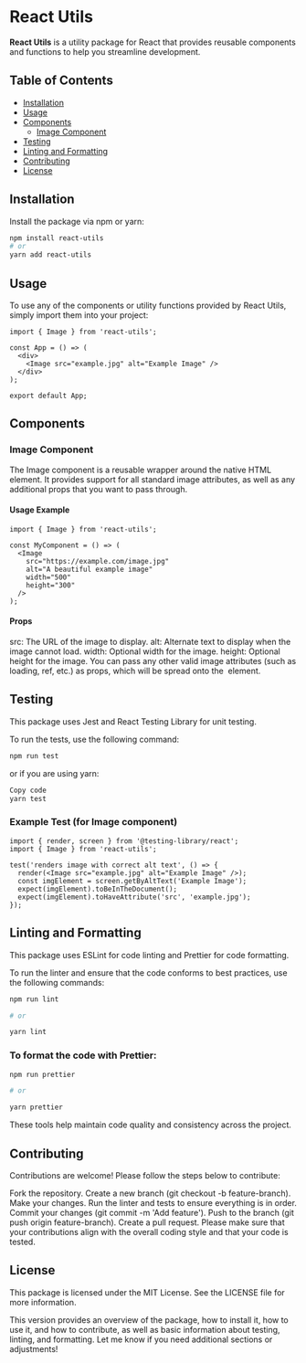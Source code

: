 # React Utils

**React Utils** is a utility package for React that provides reusable components and functions to help you streamline development.

## Table of Contents

- [Installation](#installation)
- [Usage](#usage)
- [Components](#components)
  - [Image Component](#image-component)
- [Testing](#testing)
- [Linting and Formatting](#linting-and-formatting)
- [Contributing](#contributing)
- [License](#license)

## Installation

Install the package via npm or yarn:

```bash
npm install react-utils
# or
yarn add react-utils
```

## Usage

To use any of the components or utility functions provided by React Utils, simply import them into your project:

```tsx
import { Image } from 'react-utils';

const App = () => (
  <div>
    <Image src="example.jpg" alt="Example Image" />
  </div>
);

export default App;
```

## Components

### Image Component

The Image component is a reusable wrapper around the native HTML <img> element. It provides support for all standard image attributes, as well as any additional props that you want to pass through.

#### Usage Example

```tsx
import { Image } from 'react-utils';

const MyComponent = () => (
  <Image
    src="https://example.com/image.jpg"
    alt="A beautiful example image"
    width="500"
    height="300"
  />
);
```

#### Props

src: The URL of the image to display.
alt: Alternate text to display when the image cannot load.
width: Optional width for the image.
height: Optional height for the image.
You can pass any other valid image attributes (such as loading, ref, etc.) as props, which will be spread onto the <img> element.

## Testing

This package uses Jest and React Testing Library for unit testing.

To run the tests, use the following command:

```bash
npm run test
```

or if you are using yarn:

```bash
Copy code
yarn test


```

### Example Test (for Image component)

```tsx
import { render, screen } from '@testing-library/react';
import { Image } from 'react-utils';

test('renders image with correct alt text', () => {
  render(<Image src="example.jpg" alt="Example Image" />);
  const imgElement = screen.getByAltText('Example Image');
  expect(imgElement).toBeInTheDocument();
  expect(imgElement).toHaveAttribute('src', 'example.jpg');
});
```

## Linting and Formatting

This package uses ESLint for code linting and Prettier for code formatting.

To run the linter and ensure that the code conforms to best practices, use the following commands:

```bash
npm run lint

# or

yarn lint

```

### To format the code with Prettier:

```bash
npm run prettier

# or

yarn prettier
```

These tools help maintain code quality and consistency across the project.

## Contributing

Contributions are welcome! Please follow the steps below to contribute:

Fork the repository.
Create a new branch (git checkout -b feature-branch).
Make your changes.
Run the linter and tests to ensure everything is in order.
Commit your changes (git commit -m 'Add feature').
Push to the branch (git push origin feature-branch).
Create a pull request.
Please make sure that your contributions align with the overall coding style and that your code is tested.

## License

This package is licensed under the MIT License. See the LICENSE file for more information.

This version provides an overview of the package, how to install it, how to use it, and how to contribute, as well as basic information about testing, linting, and formatting. Let me know if you need additional sections or adjustments!
